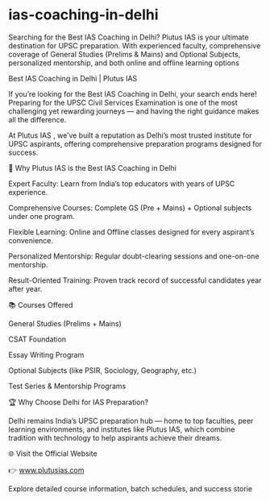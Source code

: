 # ias-coaching-in-delhi
Searching for the Best IAS Coaching in Delhi? Plutus IAS is your ultimate destination for UPSC preparation. With experienced faculty, comprehensive coverage of General Studies (Prelims &amp; Mains) and Optional Subjects, personalized mentorship, and both online and offline learning options


Best IAS Coaching in Delhi | Plutus IAS

If you’re looking for the Best IAS Coaching in Delhi, your search ends here!
Preparing for the UPSC Civil Services Examination is one of the most challenging yet rewarding journeys — and having the right guidance makes all the difference.

At Plutus IAS
, we’ve built a reputation as Delhi’s most trusted institute for UPSC aspirants, offering comprehensive preparation programs designed for success.

🎯 Why Plutus IAS is the Best IAS Coaching in Delhi

Expert Faculty: Learn from India’s top educators with years of UPSC experience.

Comprehensive Courses: Complete GS (Pre + Mains) + Optional subjects under one program.

Flexible Learning: Online and Offline classes designed for every aspirant’s convenience.

Personalized Mentorship: Regular doubt-clearing sessions and one-on-one mentorship.

Result-Oriented Training: Proven track record of successful candidates year after year.

📚 Courses Offered

General Studies (Prelims + Mains)

CSAT Foundation

Essay Writing Program

Optional Subjects (like PSIR, Sociology, Geography, etc.)

Test Series & Mentorship Programs

🏆 Why Choose Delhi for IAS Preparation?

Delhi remains India’s UPSC preparation hub — home to top faculties, peer learning environments, and institutes like Plutus IAS, which combine tradition with technology to help aspirants achieve their dreams.

🌐 Visit the Official Website

👉 www.plutusias.com

Explore detailed course information, batch schedules, and success storie
